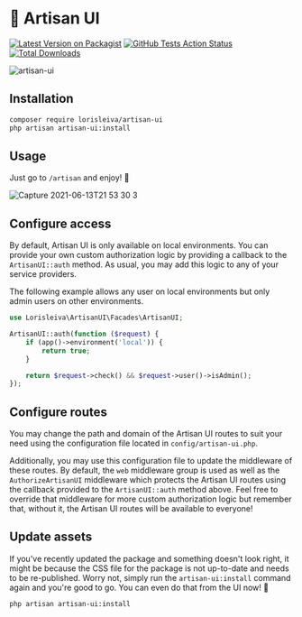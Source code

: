 # 🧰 Artisan UI

[![Latest Version on Packagist](https://img.shields.io/packagist/v/lorisleiva/artisan-ui.svg)](https://packagist.org/packages/lorisleiva/artisan-ui)
[![GitHub Tests Action Status](https://img.shields.io/github/workflow/status/lorisleiva/artisan-ui/Tests?label=tests)](https://github.com/lorisleiva/artisan-ui/actions?query=workflow%3ATests+branch%3Amain)
[![Total Downloads](https://img.shields.io/packagist/dt/lorisleiva/artisan-ui.svg)](https://packagist.org/packages/lorisleiva/artisan-ui)

![artisan-ui](https://user-images.githubusercontent.com/3642397/122096132-21600a80-ce06-11eb-9d26-a73282cc21dd.png)

## Installation

```sh
composer require lorisleiva/artisan-ui
php artisan artisan-ui:install
```

## Usage

Just go to `/artisan` and enjoy! 🌺

![Capture 2021-06-13T21 53 30 3](https://user-images.githubusercontent.com/3642397/121821698-724ef200-cc92-11eb-8645-f3a877bc2ec6.gif)

## Configure access

By default, Artisan UI is only available on local environments. You can provide your own custom authorization logic by providing a callback to the `ArtisanUI::auth` method. As usual, you may add this logic to any of your service providers.

The following example allows any user on local environments but only admin users on other environments.

```php
use Lorisleiva\ArtisanUI\Facades\ArtisanUI;

ArtisanUI::auth(function ($request) {
    if (app()->environment('local')) {
        return true;
    }

    return $request->check() && $request->user()->isAdmin();
});
```

## Configure routes

You may change the path and domain of the Artisan UI routes to suit your need using the configuration file located in `config/artisan-ui.php`.

Additionally, you may use this configuration file to update the middleware of these routes. By default, the `web` middleware group is used as well as the `AuthorizeArtisanUI` middleware which protects the Artisan UI routes using the callback provided to the `ArtisanUI::auth` method above. Feel free to override that middleware for more custom authorization logic but remember that, without it, the Artisan UI routes will be available to everyone!

## Update assets

If you've recently updated the package and something doesn't look right, it might be because the CSS file for the package is not up-to-date and needs to be re-published. Worry not, simply run the `artisan-ui:install` command again and you're good to go. You can even do that from the UI now! 🤯

```sh
php artisan artisan-ui:install
```
